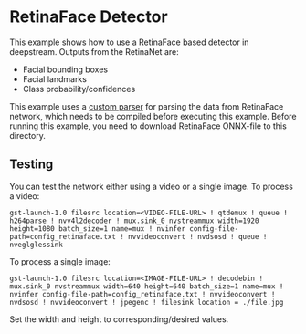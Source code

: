 # RetinaFace Detector

This example shows how to use a RetinaFace based detector in deepstream. Outputs from the RetinaNet are:
* Facial bounding boxes
* Facial landmarks
* Class probability/confidences

This example uses a [custom parser](../src/retinaface_parser/nvdsparse_retinaface.cpp) for parsing the data from RetinaFace network, which needs to be compiled before executing this example. Before running
this example, you need to download RetinaFace ONNX-file to this directory.

## Testing

You can test the network either using a video or a single image. To process a video:

```shell
gst-launch-1.0 filesrc location=<VIDEO-FILE-URL> ! qtdemux ! queue ! h264parse ! nvv4l2decoder ! mux.sink_0 nvstreammux width=1920 height=1080 batch_size=1 name=mux ! nvinfer config-file-path=config_retinaface.txt ! nvvideoconvert ! nvdsosd ! queue ! nveglglessink
```

To process a single image:

```shell
gst-launch-1.0 filesrc location=<IMAGE-FILE-URL> ! decodebin ! mux.sink_0 nvstreammux width=640 height=640 batch_size=1 name=mux ! nvinfer config-file-path=config_retinaface.txt ! nvvideoconvert ! nvdsosd ! nvvideoconvert ! jpegenc ! filesink location = ./file.jpg
```

Set the width and height to corresponding/desired values.
